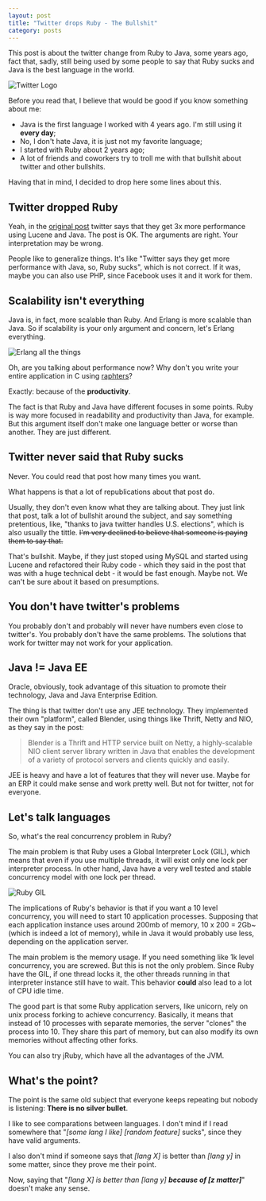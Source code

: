 ```yaml
---
layout: post
title: "Twitter drops Ruby - The Bullshit"
category: posts
---
```


This post is about the twitter change from Ruby to Java, some years ago, fact
that, sadly, still being used by some people to say that Ruby sucks and
Java is the best language in the world.

![Twitter Logo](https://abs.twimg.com/a/1378977615/images/resources/twitter-bird-white-on-blue.png)

Before you read that, I believe that would be good if you know something about
me:

- Java is the first language I worked with 4 years ago. I'm still using it
**every day**;
- No, I don't hate Java, it is just not my favorite language;
- I started with Ruby about 2 years ago;
- A lot of friends and coworkers try to troll me with that bullshit about
twitter and other bullshits.

Having that in mind, I decided to drop here some lines about this.

## Twitter dropped Ruby

Yeah, in the [original post][post] twitter says that they get 3x more
performance using Lucene and Java. The post is OK. The arguments are right.
Your interpretation may be wrong.

People like to generalize things. It's like "Twitter says they get more
performance with Java, so, Ruby sucks", which is not correct. If it was,
maybe you can also use PHP, since Facebook uses it and it work for them.

## Scalability isn't everything

Java is, in fact, more scalable than Ruby. And Erlang is more scalable than
Java. So if scalability is your only argument and concern, let's Erlang
everything.

![Erlang all the things](http://i.imgur.com/h1W5V8W.jpg)

Oh, are you talking about performance now? Why don't you write your
entire application in C using [raphters][raphters]?

Exactly: because of the **productivity**.

The fact is that Ruby and Java have different focuses in some points. Ruby
is way more focused in readability and productivity than Java, for example.
But this argument itself don't make one language better or worse than another.
They are just different.

## Twitter never said that Ruby sucks

Never. You could read that post how many times you want.

What happens is that a lot of republications about that post do.

Usually, they don't even know what they are talking about. They just link
that post, talk a lot of bullshit around the subject, and say something
pretentious, like, "thanks to java twitter handles U.S. elections", which
is also usually the tittle. ~~I'm very declined to believe that someone is
paying them to say that.~~

That's bullshit. Maybe, if they just stoped using MySQL and started using
Lucene and refactored their Ruby code - which they said in the post that was
with a huge technical debt - it would be fast enough. Maybe not. We can't be
sure about it based on presumptions.

## You don't have twitter's problems

You probably don't and probably will never have numbers even close to
twitter's. You probably don't have the same problems. The solutions that
work for twitter may not work for your application.

## Java != Java EE

Oracle, obviously, took advantage of this situation to promote their
technology, Java and Java Enterprise Edition.

The thing is that twitter don't use any JEE technology.
They implemented their own "platform", called Blender, using things like Thrift,
Netty and NIO, as they say in the post:

> Blender is a Thrift and HTTP service built on Netty, a highly-scalable NIO
> client server library written in Java that enables the development of a
> variety of protocol servers and clients quickly and easily.

JEE is heavy and have a lot of features that they will never use. Maybe for
an ERP it could make sense and work pretty well. But not for twitter, not
for everyone.

## Let's talk languages

So, what's the real concurrency problem in Ruby?

The main problem is that Ruby uses a Global Interpreter Lock (GIL), which
means that even if you use multiple threads, it will exist only one lock per
interpreter process. In other hand, Java have a very well tested and stable
concurrency model with one lock per thread.

![Ruby GIL](http://i.imgur.com/SnTf2hl.png)

The implications of Ruby's behavior is that if you want a 10 level concurrency,
you will need to start 10 application processes. Supposing that each
application instance uses around 200mb of memory, 10 x 200 = 2Gb~ (which is
indeed a lot of memory), while in Java it would probably use less, depending
on the application server.

The main problem is the memory usage. If you need something like 1k level
concurrency, you are screwed. But this is not the only problem. Since Ruby
have the GIL, if one thread locks it, the other threads running in that
interpreter instance still have to wait. This behavior **could** also lead
to a lot of CPU idle time.

The good part is that some Ruby application servers, like unicorn, rely on
unix process forking to achieve concurrency. Basically, it means that
instead of 10 processes with separate memories, the server "clones" the
process into 10. They share this part of memory, but can also modify its
own memories without affecting other forks.

You can also try jRuby, which have all the advantages of the JVM.

## What's the point?

The point is the same old subject that everyone keeps repeating but nobody is
listening: **There is no silver bullet**.

I like to see comparations between languages. I don't mind if I read
somewhere that "_[some lang I like]  [random feature]_ sucks",
since they have valid arguments.

I also don't mind if someone says that _[lang X]_ is better than _[lang y]_
in some matter, since they prove me their point.

Now, saying that "_[lang X] is better than [lang y] **because of
[z matter]**_" doesn't make any sense.

[post]: https://blog.twitter.com/2011/twitter-search-now-3x-faster
[raphters]: https://github.com/DanielWaterworth/Raphters
